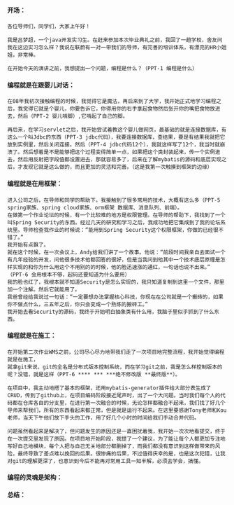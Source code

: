 #### 开场：

    各位导师们，同学们，大家上午好！
    
    我是吕梦超，一个java开发实习生。在赶来参加本次毕业典礼之前，我回了一趟学校，舍友问我在这边实习怎么样？我说在联蔚有一对一带我们的导师，有完善的培训体系，有漂亮的HR小姐姐，非常棒。
    
    在开始今天的演讲之前，我想提出一个问题，编程是什么？（PPT-1 编程是什么）

#### 编程就是在跟婴儿对话：

    在08年我初次接触编程的时候，我觉得它是魔法，再后来到了大学，我开始正式地学习编程之后，我觉得它就是个婴儿，你要告诉它，你得用你的右手拿起食物然后张开你的嘴把食物放进去，然后（PPT-2 婴儿啃脚）,它啃起了自己的脚。
    
    再后来，在学习servlet之后，我开始尝试着教这个婴儿做网页，最基础的就是连接数据库，有这么一个叫Jdbc的东西（PPT-3 jdbc代码），我要连接数据库，查结果，要是有结果我就把它放到实例里，然后关闭连接。然后（PPT-4 jdbc代码12个），我就这样写了12个，我当时就崩溃了。然后想着是不是能够把这个过程变得简单一点，如果把这个类封装起来，传一个实例进去，然后用反射把字段值都设置进去，那就容易多了，后来在了解mybatis的源码和底层实现之后，才发现它就是这么做的，而且更加的灵活和完善。（这是我第一次触摸到框架的边缘）

#### 编程就是在用框架：

```
进入公司之后，在导师和同学的帮助下。我接触到了很多常用的技术，大概有这么多（PPT-5 spring家族、spring cloud家族、orm框架 数据库、消息队列、前端）。
在做第一个作业论坛的时候，有一个比较难的地方是权限管理。在导师的帮助下，我找到了一个叫Spring Security的东西。经过几天的研究和学习之后，我成功地把它集成到了我的论坛系统里。导师检查我作业的时候说：“能用到Spring Security这个权限框架，你做的已经很不错了。”
我开始有点飘了。
就在这个时候，在一次会议上，Andy给我们讲了一个故事。他说：“前段时间我亲自去面试一个有几年经验的开发，问他很多技术他都回答的很好，但是当我问到他其中一个技术底层原理是怎样实现的和你为什么用这个不用别的的时候，他的脸迅速涨的通红，一句话也说不出来。”
（PPT-6 会用根本不够，起码还要知道为什么要用）
我的脸也红了，我根本就不知道Security是怎么实现的，我只知道复制到这里一个文件，那里加一个注解。然后它就能用了。
我爸曾经给我说过一句话：“一定要想办法掌握核心科技，你现在在公司就是一个搬砖的，如果你不做点什么，三五年之后，你只会变成一个熟练的搬砖工。”
我开始去看Security的源码，我终于开始明白抽象类有什么用，我脑子里似乎抓到了什么东西。
```

#### 编程就是在施工：

```
在开始第二次作业WMS之前，公司尽心尽力地带我们走了一次项目地完整流程，我开始觉得编程就是在施工，
就拿git来说，git的全名是分布式版本控制系统，而在学习git之前，我是怎么样控制版本的呢？没错，就是这样（PPT-6 **** *** ***绝不修改版 **最终版**）。

在项目中，我主动地搭了基本的框架，还用mybatis-generator插件给大部分表生成了CRUD，传到了github上，在项目编码阶段接近尾声时，出了一个大问题。当时我们每个人的代码都在仓库各自的分支里，在进行第一次融合的时候，无论怎样都融合不起来，我们找了好几个导师来帮我们，所有的东西看起来都正常，但是就是运行不起来。在这里要感谢Tony老师和Kou老师，当天下午他们放下手头的工作，用了好几个小时的时间给我们手动合并代码。

问题虽然看起来是解决了，但问题发生的原因还是一直困扰着我，我开始一次次地看提交，终于在一次提交里发现了原因。在项目地开始阶段，我提了一个建议，为了能让每个人都更加专注地写好自己地模块，每个人把与自己无关地部分都删掉了，而我们都没有意识到这样做带来的风险，最终导致了差点难以挽回的后果。很惨痛的后果，不过值得庆幸的是，也是这次犯错，让我对git的理解更深了，也意识到今后不能再对常用工具一知半解，必须去学会，搞懂。
```

#### 编程的灵魂是架构：

#### 总结：
